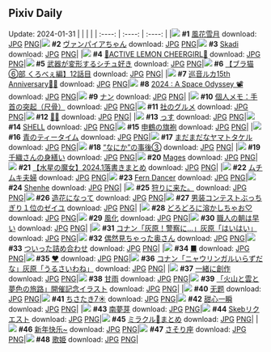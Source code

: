 ## Pixiv Daily
Update: 2024-01-31
|      |      |      |
| :----: | :----: | :----: |
|![](https://pixiv.microyu.workers.dev/c/240x480/img-master/img/2024/01/29/00/00/45/115570885_p0_master1200.jpg) **#1** [風花雪月](https://www.pixiv.net/artworks/115570885) download: [JPG](https://pixiv.microyu.workers.dev/img-original/img/2024/01/29/00/00/45/115570885_p0.jpg) [PNG](https://pixiv.microyu.workers.dev/img-original/img/2024/01/29/00/00/45/115570885_p0.png)|![](https://pixiv.microyu.workers.dev/c/240x480/img-master/img/2024/01/29/00/00/53/115570909_p0_master1200.jpg) **#2** [ヴァンパイアちゃん](https://www.pixiv.net/artworks/115570909) download: [JPG](https://pixiv.microyu.workers.dev/img-original/img/2024/01/29/00/00/53/115570909_p0.jpg) [PNG](https://pixiv.microyu.workers.dev/img-original/img/2024/01/29/00/00/53/115570909_p0.png)|![](https://pixiv.microyu.workers.dev/c/240x480/img-master/img/2024/01/29/16/55/04/115586063_p0_master1200.jpg) **#3** [Skadi](https://www.pixiv.net/artworks/115586063) download: [JPG](https://pixiv.microyu.workers.dev/img-original/img/2024/01/29/16/55/04/115586063_p0.jpg) [PNG](https://pixiv.microyu.workers.dev/img-original/img/2024/01/29/16/55/04/115586063_p0.png)|
|![](https://pixiv.microyu.workers.dev/c/240x480/img-master/img/2024/01/29/00/00/00/115570730_p0_master1200.jpg) **#4** [💛ACTIVE LEMON CHEERGIRL💛](https://www.pixiv.net/artworks/115570730) download: [JPG](https://pixiv.microyu.workers.dev/img-original/img/2024/01/29/00/00/00/115570730_p0.jpg) [PNG](https://pixiv.microyu.workers.dev/img-original/img/2024/01/29/00/00/00/115570730_p0.png)|![](https://pixiv.microyu.workers.dev/c/240x480/img-master/img/2024/01/29/13/09/25/115580163_p0_master1200.jpg) **#5** [武器が変形するシチュ好き](https://www.pixiv.net/artworks/115580163) download: [JPG](https://pixiv.microyu.workers.dev/img-original/img/2024/01/29/13/09/25/115580163_p0.jpg) [PNG](https://pixiv.microyu.workers.dev/img-original/img/2024/01/29/13/09/25/115580163_p0.png)|![](https://pixiv.microyu.workers.dev/c/240x480/img-master/img/2024/01/29/18/51/42/115588575_p0_master1200.jpg) **#6** [【ブラ猫⑥部 くろべぇ編】12話目](https://www.pixiv.net/artworks/115588575) download: [JPG](https://pixiv.microyu.workers.dev/img-original/img/2024/01/29/18/51/42/115588575_p0.jpg) [PNG](https://pixiv.microyu.workers.dev/img-original/img/2024/01/29/18/51/42/115588575_p0.png)|
|![](https://pixiv.microyu.workers.dev/c/240x480/img-master/img/2024/01/30/00/00/05/115597729_p0_master1200.jpg) **#7** [巡音ルカ15th Anniversary🎂🎉](https://www.pixiv.net/artworks/115597729) download: [JPG](https://pixiv.microyu.workers.dev/img-original/img/2024/01/30/00/00/05/115597729_p0.jpg) [PNG](https://pixiv.microyu.workers.dev/img-original/img/2024/01/30/00/00/05/115597729_p0.png)|![](https://pixiv.microyu.workers.dev/c/240x480/img-master/img/2024/01/29/20/32/59/115591221_p0_master1200.jpg) **#8** [2024 : A Space Odyssey 📽](https://www.pixiv.net/artworks/115591221) download: [JPG](https://pixiv.microyu.workers.dev/img-original/img/2024/01/29/20/32/59/115591221_p0.jpg) [PNG](https://pixiv.microyu.workers.dev/img-original/img/2024/01/29/20/32/59/115591221_p0.png)|![](https://pixiv.microyu.workers.dev/c/240x480/img-master/img/2024/01/30/20/30/02/115617764_p0_master1200.jpg) **#9** [ナン](https://www.pixiv.net/artworks/115617764) download: [JPG](https://pixiv.microyu.workers.dev/img-original/img/2024/01/30/20/30/02/115617764_p0.jpg) [PNG](https://pixiv.microyu.workers.dev/img-original/img/2024/01/30/20/30/02/115617764_p0.png)|
|![](https://pixiv.microyu.workers.dev/c/240x480/img-master/img/2024/01/30/06/00/05/115603930_p0_master1200.jpg) **#10** [個人メモ：手首の突起（尺骨）](https://www.pixiv.net/artworks/115603930) download: [JPG](https://pixiv.microyu.workers.dev/img-original/img/2024/01/30/06/00/05/115603930_p0.jpg) [PNG](https://pixiv.microyu.workers.dev/img-original/img/2024/01/30/06/00/05/115603930_p0.png)|![](https://pixiv.microyu.workers.dev/c/240x480/img-master/img/2024/01/29/17/55/35/115587228_p0_master1200.jpg) **#11** [社のグルメ](https://www.pixiv.net/artworks/115587228) download: [JPG](https://pixiv.microyu.workers.dev/img-original/img/2024/01/29/17/55/35/115587228_p0.jpg) [PNG](https://pixiv.microyu.workers.dev/img-original/img/2024/01/29/17/55/35/115587228_p0.png)|![](https://pixiv.microyu.workers.dev/c/240x480/img-master/img/2024/01/30/03/52/51/115602646_p0_master1200.jpg) **#12** [🎀💜](https://www.pixiv.net/artworks/115602646) download: [JPG](https://pixiv.microyu.workers.dev/img-original/img/2024/01/30/03/52/51/115602646_p0.jpg) [PNG](https://pixiv.microyu.workers.dev/img-original/img/2024/01/30/03/52/51/115602646_p0.png)|
|![](https://pixiv.microyu.workers.dev/c/240x480/img-master/img/2024/01/30/18/40/20/115614950_p0_master1200.jpg) **#13** [っす](https://www.pixiv.net/artworks/115614950) download: [JPG](https://pixiv.microyu.workers.dev/img-original/img/2024/01/30/18/40/20/115614950_p0.jpg) [PNG](https://pixiv.microyu.workers.dev/img-original/img/2024/01/30/18/40/20/115614950_p0.png)|![](https://pixiv.microyu.workers.dev/c/240x480/img-master/img/2024/01/30/00/01/16/115597971_p0_master1200.jpg) **#14** [SHELL](https://www.pixiv.net/artworks/115597971) download: [JPG](https://pixiv.microyu.workers.dev/img-original/img/2024/01/30/00/01/16/115597971_p0.jpg) [PNG](https://pixiv.microyu.workers.dev/img-original/img/2024/01/30/00/01/16/115597971_p0.png)|![](https://pixiv.microyu.workers.dev/c/240x480/img-master/img/2024/01/29/17/56/47/115587250_p0_master1200.jpg) **#15** [申鶴の旗袍](https://www.pixiv.net/artworks/115587250) download: [JPG](https://pixiv.microyu.workers.dev/img-original/img/2024/01/29/17/56/47/115587250_p0.jpg) [PNG](https://pixiv.microyu.workers.dev/img-original/img/2024/01/29/17/56/47/115587250_p0.png)|
|![](https://pixiv.microyu.workers.dev/c/240x480/img-master/img/2024/01/29/15/50/16/115585019_p0_master1200.jpg) **#16** [青のティータイム](https://www.pixiv.net/artworks/115585019) download: [JPG](https://pixiv.microyu.workers.dev/img-original/img/2024/01/29/15/50/16/115585019_p0.jpg) [PNG](https://pixiv.microyu.workers.dev/img-original/img/2024/01/29/15/50/16/115585019_p0.png)|![](https://pixiv.microyu.workers.dev/c/240x480/img-master/img/2024/01/29/00/01/24/115570982_p0_master1200.jpg) **#17** [まだまだなヤマトタケル](https://www.pixiv.net/artworks/115570982) download: [JPG](https://pixiv.microyu.workers.dev/img-original/img/2024/01/29/00/01/24/115570982_p0.jpg) [PNG](https://pixiv.microyu.workers.dev/img-original/img/2024/01/29/00/01/24/115570982_p0.png)|![](https://pixiv.microyu.workers.dev/c/240x480/img-master/img/2024/01/29/17/21/59/115586615_p0_master1200.jpg) **#18** [“なにか”の事後③](https://www.pixiv.net/artworks/115586615) download: [JPG](https://pixiv.microyu.workers.dev/img-original/img/2024/01/29/17/21/59/115586615_p0.jpg) [PNG](https://pixiv.microyu.workers.dev/img-original/img/2024/01/29/17/21/59/115586615_p0.png)|
|![](https://pixiv.microyu.workers.dev/c/240x480/img-master/img/2024/01/30/20/15/21/115617358_p0_master1200.jpg) **#19** [千織さんの身繕い](https://www.pixiv.net/artworks/115617358) download: [JPG](https://pixiv.microyu.workers.dev/img-original/img/2024/01/30/20/15/21/115617358_p0.jpg) [PNG](https://pixiv.microyu.workers.dev/img-original/img/2024/01/30/20/15/21/115617358_p0.png)|![](https://pixiv.microyu.workers.dev/c/240x480/img-master/img/2024/01/30/12/10/46/115608495_p0_master1200.jpg) **#20** [Mages](https://www.pixiv.net/artworks/115608495) download: [JPG](https://pixiv.microyu.workers.dev/img-original/img/2024/01/30/12/10/46/115608495_p0.jpg) [PNG](https://pixiv.microyu.workers.dev/img-original/img/2024/01/30/12/10/46/115608495_p0.png)|![](https://pixiv.microyu.workers.dev/c/240x480/img-master/img/2024/01/30/10/27/08/115607103_p0_master1200.jpg) **#21** [【水星の魔女】2024.1落書きまとめ](https://www.pixiv.net/artworks/115607103) download: [JPG](https://pixiv.microyu.workers.dev/img-original/img/2024/01/30/10/27/08/115607103_p0.jpg) [PNG](https://pixiv.microyu.workers.dev/img-original/img/2024/01/30/10/27/08/115607103_p0.png)|
|![](https://pixiv.microyu.workers.dev/c/240x480/img-master/img/2024/01/29/22/45/47/115595322_p0_master1200.jpg) **#22** [ムチムキ夫婦](https://www.pixiv.net/artworks/115595322) download: [JPG](https://pixiv.microyu.workers.dev/img-original/img/2024/01/29/22/45/47/115595322_p0.jpg) [PNG](https://pixiv.microyu.workers.dev/img-original/img/2024/01/29/22/45/47/115595322_p0.png)|![](https://pixiv.microyu.workers.dev/c/240x480/img-master/img/2024/01/30/03/28/25/115602370_p0_master1200.jpg) **#23** [Fern  Dancer](https://www.pixiv.net/artworks/115602370) download: [JPG](https://pixiv.microyu.workers.dev/img-original/img/2024/01/30/03/28/25/115602370_p0.jpg) [PNG](https://pixiv.microyu.workers.dev/img-original/img/2024/01/30/03/28/25/115602370_p0.png)|![](https://pixiv.microyu.workers.dev/c/240x480/img-master/img/2024/01/30/02/20/38/115601436_p0_master1200.jpg) **#24** [Shenhe](https://www.pixiv.net/artworks/115601436) download: [JPG](https://pixiv.microyu.workers.dev/img-original/img/2024/01/30/02/20/38/115601436_p0.jpg) [PNG](https://pixiv.microyu.workers.dev/img-original/img/2024/01/30/02/20/38/115601436_p0.png)|
|![](https://pixiv.microyu.workers.dev/c/240x480/img-master/img/2024/01/29/03/37/41/115575600_p0_master1200.jpg) **#25** [狩りに来た。](https://www.pixiv.net/artworks/115575600) download: [JPG](https://pixiv.microyu.workers.dev/img-original/img/2024/01/29/03/37/41/115575600_p0.jpg) [PNG](https://pixiv.microyu.workers.dev/img-original/img/2024/01/29/03/37/41/115575600_p0.png)|![](https://pixiv.microyu.workers.dev/c/240x480/img-master/img/2024/01/30/20/31/14/115617800_p0_master1200.jpg) **#26** [造花になって](https://www.pixiv.net/artworks/115617800) download: [JPG](https://pixiv.microyu.workers.dev/img-original/img/2024/01/30/20/31/14/115617800_p0.jpg) [PNG](https://pixiv.microyu.workers.dev/img-original/img/2024/01/30/20/31/14/115617800_p0.png)|![](https://pixiv.microyu.workers.dev/c/240x480/img-master/img/2024/01/29/16/20/12/115585477_p0_master1200.jpg) **#27** [男装コンテストぶっちぎり１位のゼイユ](https://www.pixiv.net/artworks/115585477) download: [JPG](https://pixiv.microyu.workers.dev/img-original/img/2024/01/29/16/20/12/115585477_p0.jpg) [PNG](https://pixiv.microyu.workers.dev/img-original/img/2024/01/29/16/20/12/115585477_p0.png)|
|![](https://pixiv.microyu.workers.dev/c/240x480/img-master/img/2024/01/30/12/05/31/115608407_p0_master1200.jpg) **#28** [どろどろに溶かしちゃお♡](https://www.pixiv.net/artworks/115608407) download: [JPG](https://pixiv.microyu.workers.dev/img-original/img/2024/01/30/12/05/31/115608407_p0.jpg) [PNG](https://pixiv.microyu.workers.dev/img-original/img/2024/01/30/12/05/31/115608407_p0.png)|![](https://pixiv.microyu.workers.dev/c/240x480/img-master/img/2024/01/29/15/57/51/115585120_p0_master1200.jpg) **#29** [風化](https://www.pixiv.net/artworks/115585120) download: [JPG](https://pixiv.microyu.workers.dev/img-original/img/2024/01/29/15/57/51/115585120_p0.jpg) [PNG](https://pixiv.microyu.workers.dev/img-original/img/2024/01/29/15/57/51/115585120_p0.png)|![](https://pixiv.microyu.workers.dev/c/240x480/img-master/img/2024/01/30/12/07/45/115608445_p0_master1200.jpg) **#30** [職人の朝は早い](https://www.pixiv.net/artworks/115608445) download: [JPG](https://pixiv.microyu.workers.dev/img-original/img/2024/01/30/12/07/45/115608445_p0.jpg) [PNG](https://pixiv.microyu.workers.dev/img-original/img/2024/01/30/12/07/45/115608445_p0.png)|
|![](https://pixiv.microyu.workers.dev/c/240x480/img-master/img/2024/01/29/16/49/27/115585967_p0_master1200.jpg) **#31** [コナン「灰原！警察に…」灰原「はいはい」](https://www.pixiv.net/artworks/115585967) download: [JPG](https://pixiv.microyu.workers.dev/img-original/img/2024/01/29/16/49/27/115585967_p0.jpg) [PNG](https://pixiv.microyu.workers.dev/img-original/img/2024/01/29/16/49/27/115585967_p0.png)|![](https://pixiv.microyu.workers.dev/c/240x480/img-master/img/2024/01/29/00/01/42/115571019_p0_master1200.jpg) **#32** [偶然見ちゃった奥さん](https://www.pixiv.net/artworks/115571019) download: [JPG](https://pixiv.microyu.workers.dev/img-original/img/2024/01/29/00/01/42/115571019_p0.jpg) [PNG](https://pixiv.microyu.workers.dev/img-original/img/2024/01/29/00/01/42/115571019_p0.png)|![](https://pixiv.microyu.workers.dev/c/240x480/img-master/img/2024/01/30/21/42/27/115619946_p0_master1200.jpg) **#33** [ついった詰め合わせ](https://www.pixiv.net/artworks/115619946) download: [JPG](https://pixiv.microyu.workers.dev/img-original/img/2024/01/30/21/42/27/115619946_p0.jpg) [PNG](https://pixiv.microyu.workers.dev/img-original/img/2024/01/30/21/42/27/115619946_p0.png)|
|![](https://pixiv.microyu.workers.dev/c/240x480/img-master/img/2024/01/29/19/52/21/115570872_p0_master1200.jpg) **#34** [■](https://www.pixiv.net/artworks/115570872) download: [JPG](https://pixiv.microyu.workers.dev/img-original/img/2024/01/29/19/52/21/115570872_p0.jpg) [PNG](https://pixiv.microyu.workers.dev/img-original/img/2024/01/29/19/52/21/115570872_p0.png)|![](https://pixiv.microyu.workers.dev/c/240x480/img-master/img/2024/01/29/00/00/31/115570846_p0_master1200.jpg) **#35** [❤](https://www.pixiv.net/artworks/115570846) download: [JPG](https://pixiv.microyu.workers.dev/img-original/img/2024/01/29/00/00/31/115570846_p0.jpg) [PNG](https://pixiv.microyu.workers.dev/img-original/img/2024/01/29/00/00/31/115570846_p0.png)|![](https://pixiv.microyu.workers.dev/c/240x480/img-master/img/2024/01/30/16/13/25/115611983_p0_master1200.jpg) **#36** [コナン「ニャウリンガルいらずだな」灰原「うるさいわね」](https://www.pixiv.net/artworks/115611983) download: [JPG](https://pixiv.microyu.workers.dev/img-original/img/2024/01/30/16/13/25/115611983_p0.jpg) [PNG](https://pixiv.microyu.workers.dev/img-original/img/2024/01/30/16/13/25/115611983_p0.png)|
|![](https://pixiv.microyu.workers.dev/c/240x480/img-master/img/2024/01/29/17/52/00/115587169_p0_master1200.jpg) **#37** [一緒に創作](https://www.pixiv.net/artworks/115587169) download: [JPG](https://pixiv.microyu.workers.dev/img-original/img/2024/01/29/17/52/00/115587169_p0.jpg) [PNG](https://pixiv.microyu.workers.dev/img-original/img/2024/01/29/17/52/00/115587169_p0.png)|![](https://pixiv.microyu.workers.dev/c/240x480/img-master/img/2024/01/29/00/33/12/115572152_p0_master1200.jpg) **#38** [甘雨](https://www.pixiv.net/artworks/115572152) download: [JPG](https://pixiv.microyu.workers.dev/img-original/img/2024/01/29/00/33/12/115572152_p0.jpg) [PNG](https://pixiv.microyu.workers.dev/img-original/img/2024/01/29/00/33/12/115572152_p0.png)|![](https://pixiv.microyu.workers.dev/c/240x480/img-master/img/2024/01/29/22/27/03/115594736_p0_master1200.jpg) **#39** [「火山と雲と夢色の旅路」開催記念イラスト](https://www.pixiv.net/artworks/115594736) download: [JPG](https://pixiv.microyu.workers.dev/img-original/img/2024/01/29/22/27/03/115594736_p0.jpg) [PNG](https://pixiv.microyu.workers.dev/img-original/img/2024/01/29/22/27/03/115594736_p0.png)|
|![](https://pixiv.microyu.workers.dev/c/240x480/img-master/img/2024/01/30/01/56/34/115601001_p0_master1200.jpg) **#40** [无题](https://www.pixiv.net/artworks/115601001) download: [JPG](https://pixiv.microyu.workers.dev/img-original/img/2024/01/30/01/56/34/115601001_p0.jpg) [PNG](https://pixiv.microyu.workers.dev/img-original/img/2024/01/30/01/56/34/115601001_p0.png)|![](https://pixiv.microyu.workers.dev/c/240x480/img-master/img/2024/01/29/21/00/36/115592023_p0_master1200.jpg) **#41** [ちさたき7☀️](https://www.pixiv.net/artworks/115592023) download: [JPG](https://pixiv.microyu.workers.dev/img-original/img/2024/01/29/21/00/36/115592023_p0.jpg) [PNG](https://pixiv.microyu.workers.dev/img-original/img/2024/01/29/21/00/36/115592023_p0.png)|![](https://pixiv.microyu.workers.dev/c/240x480/img-master/img/2024/01/29/00/01/00/115570927_p0_master1200.jpg) **#42** [甜心一瞬](https://www.pixiv.net/artworks/115570927) download: [JPG](https://pixiv.microyu.workers.dev/img-original/img/2024/01/29/00/01/00/115570927_p0.jpg) [PNG](https://pixiv.microyu.workers.dev/img-original/img/2024/01/29/00/01/00/115570927_p0.png)|
|![](https://pixiv.microyu.workers.dev/c/240x480/img-master/img/2024/01/29/22/10/31/115594232_p0_master1200.jpg) **#43** [南夢芽](https://www.pixiv.net/artworks/115594232) download: [JPG](https://pixiv.microyu.workers.dev/img-original/img/2024/01/29/22/10/31/115594232_p0.jpg) [PNG](https://pixiv.microyu.workers.dev/img-original/img/2024/01/29/22/10/31/115594232_p0.png)|![](https://pixiv.microyu.workers.dev/c/240x480/img-master/img/2024/01/29/16/51/39/115586006_p0_master1200.jpg) **#44** [Skebリクエスト](https://www.pixiv.net/artworks/115586006) download: [JPG](https://pixiv.microyu.workers.dev/img-original/img/2024/01/29/16/51/39/115586006_p0.jpg) [PNG](https://pixiv.microyu.workers.dev/img-original/img/2024/01/29/16/51/39/115586006_p0.png)|![](https://pixiv.microyu.workers.dev/c/240x480/img-master/img/2024/01/29/16/34/10/115585717_p0_master1200.jpg) **#45** [ミラクル🦢まとめ](https://www.pixiv.net/artworks/115585717) download: [JPG](https://pixiv.microyu.workers.dev/img-original/img/2024/01/29/16/34/10/115585717_p0.jpg) [PNG](https://pixiv.microyu.workers.dev/img-original/img/2024/01/29/16/34/10/115585717_p0.png)|
|![](https://pixiv.microyu.workers.dev/c/240x480/img-master/img/2024/01/30/00/09/14/115598395_p0_master1200.jpg) **#46** [新年快乐~](https://www.pixiv.net/artworks/115598395) download: [JPG](https://pixiv.microyu.workers.dev/img-original/img/2024/01/30/00/09/14/115598395_p0.jpg) [PNG](https://pixiv.microyu.workers.dev/img-original/img/2024/01/30/00/09/14/115598395_p0.png)|![](https://pixiv.microyu.workers.dev/c/240x480/img-master/img/2024/01/29/00/03/42/115571140_p0_master1200.jpg) **#47** [さそり座](https://www.pixiv.net/artworks/115571140) download: [JPG](https://pixiv.microyu.workers.dev/img-original/img/2024/01/29/00/03/42/115571140_p0.jpg) [PNG](https://pixiv.microyu.workers.dev/img-original/img/2024/01/29/00/03/42/115571140_p0.png)|![](https://pixiv.microyu.workers.dev/c/240x480/img-master/img/2024/01/30/00/00/23/115597815_p0_master1200.jpg) **#48** [歌姫](https://www.pixiv.net/artworks/115597815) download: [JPG](https://pixiv.microyu.workers.dev/img-original/img/2024/01/30/00/00/23/115597815_p0.jpg) [PNG](https://pixiv.microyu.workers.dev/img-original/img/2024/01/30/00/00/23/115597815_p0.png)|

